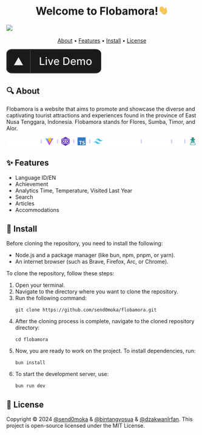 <h1 align="center">Welcome to Flobamora!<img src="https://raw.githubusercontent.com/send0moka/send0moka/main/wave.gif" width="26"></h1>

[![](/public/images/demo.gif)](https://flobamora.vercel.app)

<p align="center">
  <a href="#about">About</a> •
  <a href="#features">Features</a> •
  <a href="#install">Install</a> •
  <a href="#license">License</a>
</p>

[![](https://raw.githubusercontent.com/amertadev/analista101/main/public/assets/demo-button.svg)](https://flobamora.vercel.app)

<h2 id="about">🔍 About</h2>

Flobamora is a website that aims to promote and showcase the diverse and captivating tourist attractions and experiences found in the province of East Nusa Tenggara, Indonesia. Flobamora stands for Flores, Sumba, Timor, and Alor.

<img src="public/svgs/tech.svg" height="24">

<h2 id="features">✨ Features</h2>

- Language ID/EN
- Achievement
- Analytics Time, Temperature, Visited Last Year
- Search
- Articles
- Accommodations

<h2 id="install">🔌 Install</h2>

Before cloning the repository, you need to install the following:

- Node.js and a package manager (like bun, npm, pnpm, or yarn).
- An internet browser (such as Brave, Firefox, Arc, or Chrome).

To clone the repository, follow these steps:

1. Open your terminal.
2. Navigate to the directory where you want to clone the repository.
3. Run the following command:
   ```
   git clone https://github.com/send0moka/flobamora.git
   ```
4. After the cloning process is complete, navigate to the cloned repository directory:
   ```
   cd flobamora
   ```
5. Now, you are ready to work on the project. To install dependencies, run:
   ```
   bun install
   ```
6. To start the development server, use:
   ```
   bun run dev
   ```

<h2 id="license">🔰 License</h2>

Copyright © 2024 [@send0moka](https://github.com/send0moka/) & [@bintangyosua](https://github.com/bintangyosua/) & [@dzakwanIrfan](https://github.com/dzakwanIrfan/). This project is open-source licensed under the MIT License.
